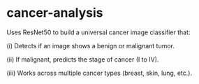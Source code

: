 # cancer-analysis
Uses ResNet50 to build a universal cancer image classifier that:

(i) Detects if an image shows a benign or malignant tumor.

(ii) If malignant, predicts the stage of cancer (I to IV).

(iii) Works across multiple cancer types (breast, skin, lung, etc.).
